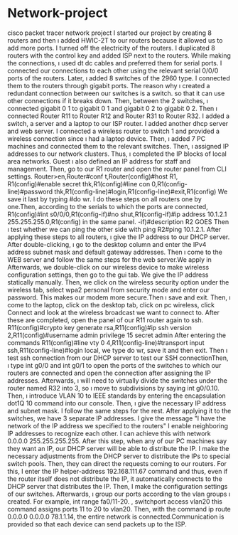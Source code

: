 # Network-project
cisco packet tracer network project
I started our project by creating 8 routers and then ı added HWIC-2T to our routers because it allowed us to add more ports. I turned off the electricity of the routers. I duplicated 8 routers with the control key and added ISP next to the routers.
While making the connections, ı used dt dc cables and preferred them for serial ports. I connected our connections to each other using the relevant serial 0/0/0 ports of the routers. Later, ı added 8 switches of the 2960 type. I connected them to the routers through gigabit ports. The reason why ı created a redundant connection between our switches is a switch. so that it can use other connections if it breaks down.
Then, between the 2 switches, ı connected gigabit 0 1 to gigabit 0 1 and gigabit 0 2 to gigabit 0 2. Then ı connected Router R11 to Router R12 and Router R31 to Router R32. I added a switch, a server and a laptop to our ISP router. I added another dhcp server and web server.
I connected a wireless router to switch 1 and provided a wireless connection since ı had a laptop device. Then, ı added 7 PC machines and connected them to the relevant switches. Then, ı assigned IP addresses to our network clusters. Thus, ı completed the IP blocks of local area networks. Guest ı also defined an IP address for staff and management.
Then, go to our R1 router and open the router panel from CLI settings. Router>en,Router#conf t,Router(config)#host R1,
R1(config)#enable secret thk,R1(config)#line con 0,R1(config-line)#password thk,R1(config-line)#login,R1(config-line)#exit,R1(config) We save it last by typing #do wr.
I do these steps on all routers one by one.Then, according to the serials to which the ports are connected, R1(config)#int s0/0/0,R1(config-if)#no shut,R1(config-if)#ip address 10.1.2.1 255.255.255.0,R1(config) in the same panel. -if)#description R2 GOES
Then ı test whether we can ping the other side with ping R2#ping 10.1.2.1. After applying these steps to all routers, ı give the IP address to our DHCP server.
After double-clicking, ı go to the desktop column and enter the IPv4 address subnet mask and default gateway addresses. Then ı come to the WEB server and follow the same steps for the web server.We apply in Afterwards, we double-click on our wireless device to make wireless configuration settings, then go to the gui tab. We give the IP address statically manually.
Then, we click on the wireless security option under the wireless tab, select wpa2 personal from security mode and enter our password. This makes our modem more secure.Then ı save and exit. Then, ı come to the laptop, click on the desktop tab, click on pc wireless, click Connect and look at the wireless broadcast we want to connect to.
After these are completed, open the panel of our R11 router again to ssh. R11(config)#crypto key generate rsa,R11(config)#ip ssh version 2,R11(config)#username admin privilege 15 secret admin
After entering the commands R11(config)#line vty 0 4,R11(config-line)#transport input ssh,R11(config-line)#login local, we type do wr, save it and then exit.
Then ı test ssh connection from our DHCP server to test our SSH connectionThen, ı type int g0/0 and int g0/1 to open the ports of the switches to which our routers are connected and open the connection after assigning the IP addresses.
Afterwards, ı will need to virtually divide the switches under the router named R32 into 3, so ı move to subdivisions by saying int g0/0.10. Then, ı introduce VLAN 10 to IEEE standards by entering the encapsulation dot1Q 10 command into our console. Then, ı give the necessary IP address and subnet mask. I follow the same steps for the rest. After applying it to the switches, we have 3 separate IP addresses. I give the message "I have the network of the IP address we specified to the routers"
I enable neighboring IP addresses to recognize each other. I can achieve this with network 0.0.0.0 255.255.255.255. After this step, when any of our PC machines say they want an IP, our DHCP server will be able to distribute the IP. I make the necessary adjustments from the DHCP server to distribute the IPs to special switch pools. Then, they can direct the requests coming to our routers. For this, I enter the IP helper-address 192.168.111.67 command and thus, even if the router itself does not distribute the IP, it automatically connects to the DHCP server that distributes the IP. Then, I make the configuration settings of our switches. Afterwards, ı group our ports according to the vlan groups ı created. For example, int range fa0/11-20. , switchport access vlan20 this command assigns ports 11 to 20 to vlan20. Then, with the command ip route 0.0.0.0 0.0.0.0 78.1.1.14, the entire network is connected.Communication is provided so that each device can send packets up to the ISP.


